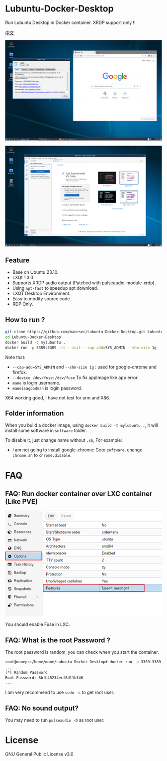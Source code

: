 # Lubuntu-Docker-Desktop
Run Lubuntu Desktop in Docker container.  XRDP support only !!

[中文](README_ZH.md)

![image](img/1.png)

![image](img/2.png)


## Feature
+ Base on Ubuntu 23.10.
+ LXQt 1.3.0
+ Supports XRDP audio output (Patched with pulseaudio-module-xrdp).
+ Using `apt-fast` to speedup apt download.
+ LXQT Desktop Environment.
+ Easy to modify source code.
+ RDP Only.

## How to run ?

``` bash
git clone https://github.com/manesec/Lubuntu-Docker-Desktop.git Lubuntu-Docker-Desktop
cd Lubuntu-Docker-Desktop
docker build -t mylubuntu .
docker run -p 3389:3389 -it --init --cap-add=SYS_ADMIN --shm-size 1g  --device /dev/fuse:/dev/fuse --rm mylubuntu /bin/RunOnce.sh mane maneisagoodman
```

Note that: 
+ `--cap-add=SYS_ADMIN` and `--shm-size 1g` : used for google-chrome and firefox.
+ `--device /dev/fuse:/dev/fuse` To fix appImage like app error.
+ `mane` is login username.
+ `maneisagoodman` is login password.

X64 working good, I have not test for arm and X86.

## Folder information

When you build a docker image, using `docker build -t mylubuntu .`, it will install some software in `software` folder.

To disable it, just change name without `.sh`, For example:

+ I am not going to install google-chrome: Goto `software`, change `chrome.sh` to `chrome.disable`.


# FAQ

## FAQ: Run docker container over LXC container (Like PVE)

![image](img/3.png)

You should enable Fuse in LXC.

## FAQ: What is the root Password ?

The root password is random, you can check when you start the container.

```bash
root@manepc:/home/mane/Lubuntu-Docker-Desktop# docker run -p 3389:3389 -it --init --cap-add=SYS_ADMIN --device /dev/fuse:/dev/fuse --shm-size 1g --rm mylubuntu /bin/RunOnce.sh mane maneisagoodman
...
[*] Random Password
Root Password: 8bfb45234ecf8d11b346
...
```

I am very recommend to use `sudo -s` to get root user.

## FAQ: No sound output?

You may need to run `pulseaudio -D` as root user.

# License 
GNU General Public License v3.0
